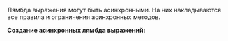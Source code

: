 Лямбда выражения могут быть асинхронными. На них накладываются все правила и ограничения асинхронных методов.

**Создание асинхронных лямбда выражений:**
